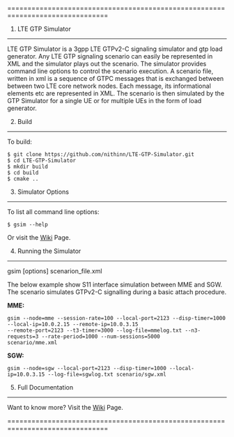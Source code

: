 ===============================================================================
1. LTE GTP Simulator
-------------------------------------------------------------------------------
LTE GTP Simulator is a 3gpp LTE GTPv2-C signaling simulator and gtp load generator. Any LTE GTP signaling scenario can easily be represented in XML and the simulator plays out the scenario. The simulator provides command line options to control the scenario execution. A scenario file, written in xml is a sequence of GTPC messages that is exchanged between between two LTE core network nodes. Each message, its informational elements etc are represented in XML. The scenario is then simulated by the GTP Simulator for a single UE or for multiple UEs in the form of load generator.


2. Build
-------------------------------------------------------------------------------
To build:
```
$ git clone https://github.com/nithinn/LTE-GTP-Simulator.git
$ cd LTE-GTP-Simulator
$ mkdir build
$ cd build
$ cmake ..
```


3. Simulator Options
-------------------------------------------------------------------------------
To list all command line options:
```
$ gsim --help
```
Or visit the [Wiki](https://github.com/nithinn/LTE-GTP-Simulator/wiki) Page.


4. Running the Simulator
-------------------------------------------------------------------------------
gsim [options] scenarion_file.xml

The below example show S11 interface simulation between MME and SGW. The scenario simulates GTPv2-C signalling during a basic attach procedure.

**MME:**
```
gsim --node=mme --session-rate=100 --local-port=2123 --disp-timer=1000 --local-ip=10.0.2.15 --remote-ip=10.0.3.15 
--remote-port=2123 --t3-timer=3000 --log-file=mmelog.txt --n3-requests=3 --rate-period=1000 --num-sessions=5000 
scenario/mme.xml
```


**SGW:**
```
gsim --node=sgw --local-port=2123 --disp-timer=1000 --local-ip=10.0.3.15 --log-file=sgwlog.txt scenario/sgw.xml
```

5. Full Documentation
-------------------------------------------------------------------------------
Want to know more? Visit the [Wiki](https://github.com/nithinn/LTE-GTP-Simulator/wiki) Page.

===============================================================================
